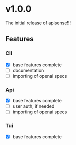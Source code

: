 # v1.0.0

The initial release of apisense!!!

## Features

### Cli

- [x] base features complete
- [ ] documentation
- [ ] importing of openai specs

### Api

- [x] base features complete
- [ ] user auth, if needed
- [ ] importing of openai specs

### Tui

- [x] base features complete
